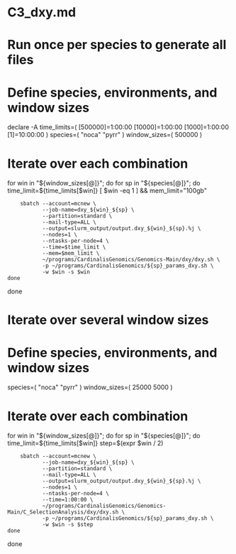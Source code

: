 # C3_dxy.md

# Run once per species to generate all files

# Define species, environments, and window sizes
declare -A time_limits=( [500000]=1:00:00 [10000]=1:00:00 [1000]=1:00:00 [1]=10:00:00 )
species=( "noca" "pyrr" )
window_sizes=( 500000 )

# Iterate over each combination
for win in "${window_sizes[@]}"; do
    for sp in "${species[@]}"; do
        time_limit=${time_limits[$win]}
        [ $win -eq 1 ] && mem_limit="100gb"

        sbatch --account=mcnew \
               --job-name=dxy_${win}_${sp} \
               --partition=standard \
               --mail-type=ALL \
               --output=slurm_output/output.dxy_${win}_${sp}.%j \
               --nodes=1 \
               --ntasks-per-node=4 \
               --time=$time_limit \
               --mem=$mem_limit \
               ~/programs/CardinalisGenomics/Genomics-Main/dxy/dxy.sh \
               -p ~/programs/CardinalisGenomics/${sp}_params_dxy.sh \
               -w $win -s $win
    done
done

# Iterate over several window sizes

# Define species, environments, and window sizes
species=( "noca" "pyrr" )
window_sizes=( 25000 5000 )

# Iterate over each combination
for win in "${window_sizes[@]}"; do
    for sp in "${species[@]}"; do
        time_limit=${time_limits[$win]}
        step=$(expr $win / 2)

        sbatch --account=mcnew \
               --job-name=dxy_${win}_${sp} \
               --partition=standard \
               --mail-type=ALL \
               --output=slurm_output/output.dxy_${win}_${sp}.%j \
               --nodes=1 \
               --ntasks-per-node=4 \
               --time=1:00:00 \
               ~/programs/CardinalisGenomics/Genomics-Main/C_SelectionAnalysis/dxy/dxy.sh \
               -p ~/programs/CardinalisGenomics/${sp}_params_dxy.sh \
               -w $win -s $step
    done
done


